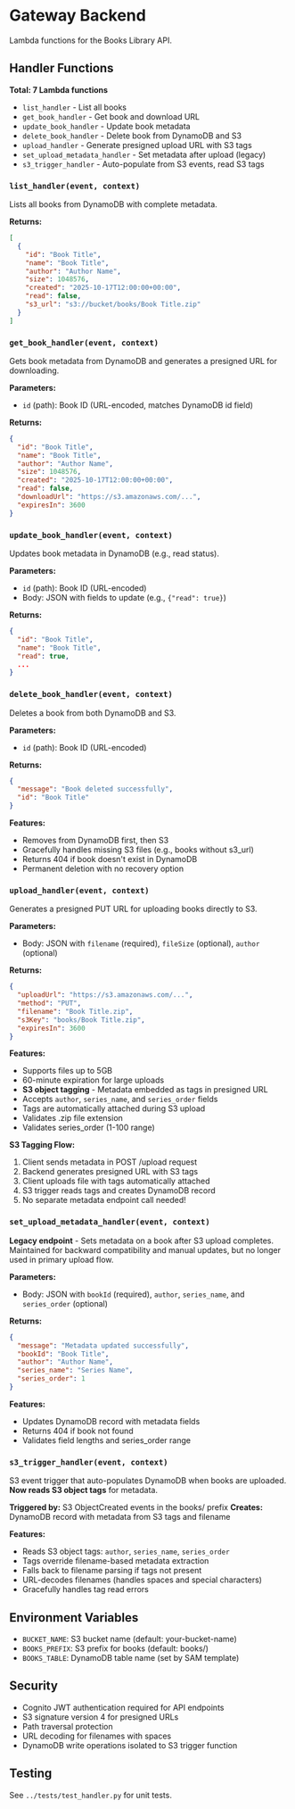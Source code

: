 # Gateway Backend

Lambda functions for the Books Library API.

## Handler Functions

**Total: 7 Lambda functions**
- `list_handler` - List all books
- `get_book_handler` - Get book and download URL
- `update_book_handler` - Update book metadata
- `delete_book_handler` - Delete book from DynamoDB and S3
- `upload_handler` - Generate presigned upload URL with S3 tags
- `set_upload_metadata_handler` - Set metadata after upload (legacy)
- `s3_trigger_handler` - Auto-populate from S3 events, read S3 tags

### `list_handler(event, context)`
Lists all books from DynamoDB with complete metadata.

**Returns:**
```json
[
  {
    "id": "Book Title",
    "name": "Book Title",
    "author": "Author Name",
    "size": 1048576,
    "created": "2025-10-17T12:00:00+00:00",
    "read": false,
    "s3_url": "s3://bucket/books/Book Title.zip"
  }
]
```

### `get_book_handler(event, context)`
Gets book metadata from DynamoDB and generates a presigned URL for downloading.

**Parameters:**
- `id` (path): Book ID (URL-encoded, matches DynamoDB id field)

**Returns:**
```json
{
  "id": "Book Title",
  "name": "Book Title",
  "author": "Author Name",
  "size": 1048576,
  "created": "2025-10-17T12:00:00+00:00",
  "read": false,
  "downloadUrl": "https://s3.amazonaws.com/...",
  "expiresIn": 3600
}
```

### `update_book_handler(event, context)`
Updates book metadata in DynamoDB (e.g., read status).

**Parameters:**
- `id` (path): Book ID (URL-encoded)
- Body: JSON with fields to update (e.g., `{"read": true}`)

**Returns:**
```json
{
  "id": "Book Title",
  "name": "Book Title",
  "read": true,
  ...
}
```

### `delete_book_handler(event, context)`
Deletes a book from both DynamoDB and S3.

**Parameters:**
- `id` (path): Book ID (URL-encoded)

**Returns:**
```json
{
  "message": "Book deleted successfully",
  "id": "Book Title"
}
```

**Features:**
- Removes from DynamoDB first, then S3
- Gracefully handles missing S3 files (e.g., books without s3_url)
- Returns 404 if book doesn't exist in DynamoDB
- Permanent deletion with no recovery option

### `upload_handler(event, context)`
Generates a presigned PUT URL for uploading books directly to S3.

**Parameters:**
- Body: JSON with `filename` (required), `fileSize` (optional), `author` (optional)

**Returns:**
```json
{
  "uploadUrl": "https://s3.amazonaws.com/...",
  "method": "PUT",
  "filename": "Book Title.zip",
  "s3Key": "books/Book Title.zip",
  "expiresIn": 3600
}
```

**Features:**
- Supports files up to 5GB
- 60-minute expiration for large uploads
- **S3 object tagging** - Metadata embedded as tags in presigned URL
- Accepts `author`, `series_name`, and `series_order` fields
- Tags are automatically attached during S3 upload
- Validates .zip file extension
- Validates series_order (1-100 range)

**S3 Tagging Flow:**
1. Client sends metadata in POST /upload request
2. Backend generates presigned URL with S3 tags
3. Client uploads file with tags automatically attached
4. S3 trigger reads tags and creates DynamoDB record
5. No separate metadata endpoint call needed!

### `set_upload_metadata_handler(event, context)`
**Legacy endpoint** - Sets metadata on a book after S3 upload completes. Maintained for backward compatibility and manual updates, but no longer used in primary upload flow.

**Parameters:**
- Body: JSON with `bookId` (required), `author`, `series_name`, and `series_order` (optional)

**Returns:**
```json
{
  "message": "Metadata updated successfully",
  "bookId": "Book Title",
  "author": "Author Name",
  "series_name": "Series Name",
  "series_order": 1
}
```

**Features:**
- Updates DynamoDB record with metadata fields
- Returns 404 if book not found
- Validates field lengths and series_order range

### `s3_trigger_handler(event, context)`
S3 event trigger that auto-populates DynamoDB when books are uploaded. **Now reads S3 object tags** for metadata.

**Triggered by:** S3 ObjectCreated events in the books/ prefix
**Creates:** DynamoDB record with metadata from S3 tags and filename

**Features:**
- Reads S3 object tags: `author`, `series_name`, `series_order`
- Tags override filename-based metadata extraction
- Falls back to filename parsing if tags not present
- URL-decodes filenames (handles spaces and special characters)
- Gracefully handles tag read errors

## Environment Variables

- `BUCKET_NAME`: S3 bucket name (default: your-bucket-name)
- `BOOKS_PREFIX`: S3 prefix for books (default: books/)
- `BOOKS_TABLE`: DynamoDB table name (set by SAM template)

## Security

- Cognito JWT authentication required for API endpoints
- S3 signature version 4 for presigned URLs
- Path traversal protection
- URL decoding for filenames with spaces
- DynamoDB write operations isolated to S3 trigger function

## Testing

See `../tests/test_handler.py` for unit tests.
